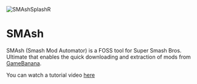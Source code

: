 ![SMAshSplashR](https://github.com/Gapva/SMAsh/assets/90116898/11fe6aa4-5158-415d-828a-f0a4012ee02b)

# SMAsh
SMAsh (Smash Mod Automator) is a FOSS tool for Super Smash Bros. Ultimate that enables the quick downloading and extraction of mods from [GameBanana](https://gamebanana.com/games/6498).

You can watch a tutorial video [here](https://youtu.be/8icbrwXaVew)
